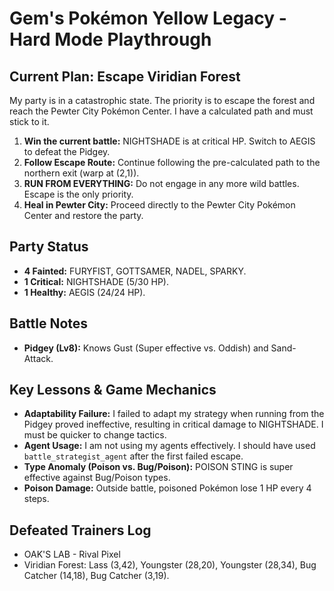 # Gem's Pokémon Yellow Legacy - Hard Mode Playthrough

## Current Plan: Escape Viridian Forest
My party is in a catastrophic state. The priority is to escape the forest and reach the Pewter City Pokémon Center. I have a calculated path and must stick to it.
1.  **Win the current battle:** NIGHTSHADE is at critical HP. Switch to AEGIS to defeat the Pidgey.
2.  **Follow Escape Route:** Continue following the pre-calculated path to the northern exit (warp at (2,1)).
3.  **RUN FROM EVERYTHING:** Do not engage in any more wild battles. Escape is the only priority.
4.  **Heal in Pewter City:** Proceed directly to the Pewter City Pokémon Center and restore the party.

## Party Status
*   **4 Fainted:** FURYFIST, GOTTSAMER, NADEL, SPARKY.
*   **1 Critical:** NIGHTSHADE (5/30 HP).
*   **1 Healthy:** AEGIS (24/24 HP).

## Battle Notes
*   **Pidgey (Lv8):** Knows Gust (Super effective vs. Oddish) and Sand-Attack.

## Key Lessons & Game Mechanics
*   **Adaptability Failure:** I failed to adapt my strategy when running from the Pidgey proved ineffective, resulting in critical damage to NIGHTSHADE. I must be quicker to change tactics.
*   **Agent Usage:** I am not using my agents effectively. I should have used `battle_strategist_agent` after the first failed escape.
*   **Type Anomaly (Poison vs. Bug/Poison):** POISON STING is super effective against Bug/Poison types.
*   **Poison Damage:** Outside battle, poisoned Pokémon lose 1 HP every 4 steps.

## Defeated Trainers Log
*   OAK'S LAB - Rival Pixel
*   Viridian Forest: Lass (3,42), Youngster (28,20), Youngster (28,34), Bug Catcher (14,18), Bug Catcher (3,19).